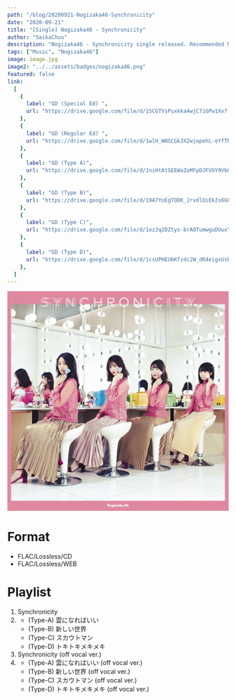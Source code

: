 ```yaml
---
path: "/blog/20200921-Nogizaka46-Synchronicity"
date: "2020-09-21"
title: "[Single] Nogizaka46 - Synchronicity"
author: "SaikaChuu"
description: "Nogizaka46 - Synchronicity single released. Recommended Music!"
tags: ["Music", "Nogizaka46"]
image: image.jpg
image2: "../../assets/badges/nogizaka46.png"
featured: false
link:
  [
    {
      label: "GD (Special Ed) ",
      url: "https://drive.google.com/file/d/1SCGTVsPuxkka4wjC7iGPw1Xv7-pKBmYF/view?usp=sharing",
    },
    {
      label: "GD (Regular Ed) ",
      url: "https://drive.google.com/file/d/1wlH_WNSCGk3X2wjapehL-eYfTN36qJKW/view?usp=sharing",
    },
    {
      label: "GD (Type A)",
      url: "https://drive.google.com/file/d/1niHtAtSEEWaZoMFpDJFVXY9VbOafaqzj/view?usp=sharing",
    },
    {
      label: "GD (Type B)",
      url: "https://drive.google.com/file/d/19A7YoEgTODK_JrvdlOiEkZs6GLjtxzzN/view?usp=sharing",
    },
    {
      label: "GD (Type C)",
      url: "https://drive.google.com/file/d/1ozJq2DZtys-brAOTumwguDUuxYSqT76u/view?usp=sharing",
    },
    {
      label: "GD (Type D)",
      url: "https://drive.google.com/file/d/1csUPHEU6Kfzdc2W_dR4eigxUsBYdqK_v/view?usp=sharing",
    },
  ]
---
```


![Nogizaka46 - Synchronicity](./image.jpg)

# Format

- FLAC/Lossless/CD
- FLAC/Lossless/WEB

# Playlist

1. Synchronicity
2. - (Type-A) 雲になればいい
   - (Type-B) 新しい世界
   - (Type-C) スカウトマン
   - (Type-D) トキトキメキメキ
3. Synchronicity (off vocal ver.)
4. - (Type-A) 雲になればいい (off vocal ver.)
   - (Type-B) 新しい世界 (off vocal ver.)
   - (Type-C) スカウトマン (off vocal ver.)
   - (Type-D) トキトキメキメキ (off vocal ver.)
